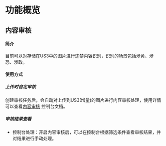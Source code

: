 # 功能概览

## 内容审核

#### 简介

目前可以对存储在US3中的图片进行违禁内容识别，识别的场景包括涉黄、涉恐、涉政。

#### 使用方式

##### 上传时自定审核

创建审核任务后，会自动对上传到US3(增量)的图片进行内容审核处理，使用详情可以查看[内容审核](https://console.ucloud.cn/udi/content_review) 控制台文档。

##### 审核结果查看

- 控制台处理：开启内容审核后，可以在控制台根据筛选条件查看审核结果，并对结果进行手动处理。

